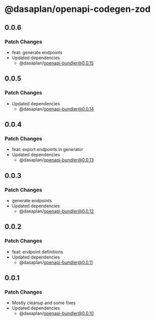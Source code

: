 # @dasaplan/openapi-codegen-zod

## 0.0.6

### Patch Changes

- feat: generate endpoints
- Updated dependencies
  - @dasaplan/openapi-bundler@0.0.15

## 0.0.5

### Patch Changes

- Updated dependencies
  - @dasaplan/openapi-bundler@0.0.14

## 0.0.4

### Patch Changes

- feat: export endpoints in generator
- Updated dependencies
  - @dasaplan/openapi-bundler@0.0.13

## 0.0.3

### Patch Changes

- generate endpoints
- Updated dependencies
  - @dasaplan/openapi-bundler@0.0.12

## 0.0.2

### Patch Changes

- feat: endpoint definitions
- Updated dependencies
  - @dasaplan/openapi-bundler@0.0.11

## 0.0.1

### Patch Changes

- Mostly cleanup and some fixes
- Updated dependencies
  - @dasaplan/openapi-bundler@0.0.10
